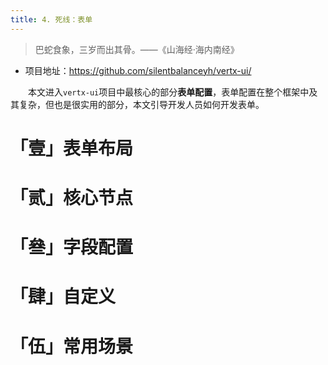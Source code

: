 ```yaml
---
title: 4. 死线：表单
---
```



> 巴蛇食象，三岁而出其骨。——《山海经·海内南经》

* 项目地址：<https://github.com/silentbalanceyh/vertx-ui/>

&ensp;&ensp;&ensp;&ensp;本文进入`vertx-ui`项目中最核心的部分**表单配置**，表单配置在整个框架中及其复杂，但也是很实用的部分，本文引导开发人员如何开发表单。

# 「壹」表单布局

# 「贰」核心节点

# 「叄」字段配置

# 「肆」自定义

# 「伍」常用场景